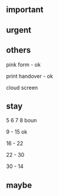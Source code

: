 
## important

## urgent 


## others 

pink form - ok

print handover - ok 

cloud screen 

## stay 

5 6 7 8 boun 

9 - 15 ok 

16 - 22

22 - 30 

30 - 14 

## maybe 









